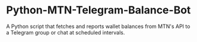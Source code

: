 # Python-MTN-Telegram-Balance-Bot
A Python script that fetches and reports wallet balances from MTN's API to a Telegram group or chat at scheduled intervals.
